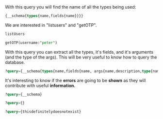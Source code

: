 With this query you will find the name of all the types being used:
```sql
{__schema{types{name,fields{name}}}}
```
We are interested in "listusers" and "getOTP".
```sql
listUsers
```
```sql
getOTP(username:"peter")
```
With this query you can extract all the types, it's fields, and it's arguments (and the type of the args). This will be very useful to know how to query the database.
```sql
?query={__schema{types{name,fields{name, args{name,description,type{name, kind, ofType{name, kind}}}}}}}
```
It's interesting to know if the **errors** are going to be **shown** as they will contribute with useful **information.**
```sql
?query={__schema}
```
```sql
?query={}
```
```sql
?query={thisdefinitelydoesnotexist}
```

